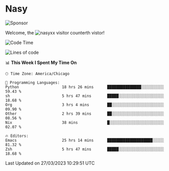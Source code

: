 # Nasy

<!--
<p align="center">
<img height="200" src="https://github-readme-stats.vercel.app/api?username=nasyxx&count_private=true&show_icons=true&theme=dracula&include_all_commits=true"/>
<img height="200" src="https://github-readme-stats.vercel.app/api/top-langs/?username=nasyxx&theme=dracula&hide=html,jupyter+notebook&count_private=true&show_icons=true"/>
</p>

  
----------------
-->

![Sponsor](https://img.shields.io/static/v1.svg?label=Sponsor&message=%E2%9D%A4&logo=GitHub&style=flat&color=pink)
 
Welcome, the ![nasyxx visitor counter](https://count.getloli.com/get/@nasyxx?theme=rule34)th vistor!
 
<!--START_SECTION:waka-->
![Code Time](http://img.shields.io/badge/Code%20Time-3%2C320%20hrs%2036%20mins-blue)

![Lines of code](https://img.shields.io/badge/From%20Hello%20World%20I%27ve%20Written-6.2%20million%20lines%20of%20code-blue)

📊 **This Week I Spent My Time On** 

```text
🕑︎ Time Zone: America/Chicago

💬 Programming Languages: 
Python                   18 hrs 26 mins      ███████████████░░░░░░░░░░   59.43 % 
sh                       5 hrs 47 mins       █████░░░░░░░░░░░░░░░░░░░░   18.68 % 
Org                      3 hrs 4 mins        ██░░░░░░░░░░░░░░░░░░░░░░░   09.90 % 
Other                    2 hrs 39 mins       ██░░░░░░░░░░░░░░░░░░░░░░░   08.56 % 
Nix                      38 mins             █░░░░░░░░░░░░░░░░░░░░░░░░   02.07 % 

🔥 Editors: 
Emacs                    25 hrs 14 mins      ████████████████████░░░░░   81.32 % 
Zsh                      5 hrs 47 mins       █████░░░░░░░░░░░░░░░░░░░░   18.68 % 
```


 Last Updated on 27/03/2023 10:29:51 UTC
<!--END_SECTION:waka-->

<!-- ![visitors](https://visitor-badge.laobi.icu/badge?page_id=nasyxx.nasyxx) -->
